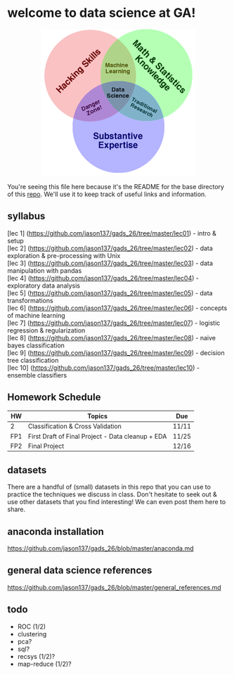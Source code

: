 # welcome to data science at GA!

<p align="center">
<a href="http://drewconway.com/zia/2013/3/26/the-data-science-venn-diagram">
<img src="images/drew.png">
</a>

You're seeing this file here because it's the README for the base directory of this
[repo](http://readwrite.com/2013/09/30/understanding-github-a-journey-for-beginners-part-1).
We'll use it to keep track of useful links and information.

## syllabus  
[lec 1]
(https://github.com/jason137/gads_26/tree/master/lec01) - intro & setup  
[lec 2]
(https://github.com/jason137/gads_26/tree/master/lec02) - data exploration & pre-processing with Unix  
[lec 3]
(https://github.com/jason137/gads_26/tree/master/lec03) - data manipulation with pandas  
[lec 4]
(https://github.com/jason137/gads_26/tree/master/lec04) - exploratory data analysis  
[lec 5]
(https://github.com/jason137/gads_26/tree/master/lec05) - data transformations  
[lec 6]
(https://github.com/jason137/gads_26/tree/master/lec06) - concepts of machine learning  
[lec 7]
(https://github.com/jason137/gads_26/tree/master/lec07) - logistic regression & regularization  
[lec 8]
(https://github.com/jason137/gads_26/tree/master/lec08) - naive bayes classification  
[lec 9]
(https://github.com/jason137/gads_26/tree/master/lec09) - decision tree classification  
[lec 10]
(https://github.com/jason137/gads_26/tree/master/lec10) - ensemble classifiers  

## Homework Schedule 

HW | Topics | Due  
--- | --- | ---  
2 | Classification & Cross Validation | 11/11 
FP1 | First Draft of Final Project - Data cleanup + EDA | 11/25 
FP2 | Final Project | 12/16 

## datasets  
There are a handful of (small) datasets in this repo that you can use to
practice the techniques we discuss in class. Don't hesitate to seek out & use
other datasets that you find interesting! We can even post them here to share.

## anaconda installation  
https://github.com/jason137/gads_26/blob/master/anaconda.md

## general data science references  
https://github.com/jason137/gads_26/blob/master/general_references.md

## todo
- ROC (1/2)
- clustering
- pca?
- sql?
- recsys (1/2)?
- map-reduce (1/2)?
